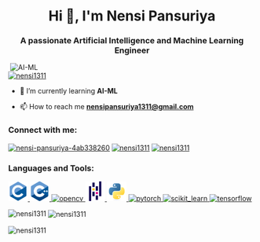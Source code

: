 <h1 align="center">Hi 👋, I'm Nensi Pansuriya</h1>
<h3 align="center">A passionate Artificial Intelligence and Machine Learning Engineer</h3>

<img align="right" alt="AI-ML" width="500" src="![image](https://github.com/user-attachments/assets/f3c44d4d-bd56-4a10-96b7-0028bf89d57f)">

<p align="left"> <a href="https://github.com/ryo-ma/github-profile-trophy"><img src="https://github-profile-trophy.vercel.app/?username=nensi1311" alt="nensi1311" /></a> </p>

- 🌱 I’m currently learning **AI-ML**

- 📫 How to reach me **nensipansuriya1311@gmail.com**

<h3 align="left">Connect with me:</h3>
<p align="left">
<a href="https://linkedin.com/in/nensi-pansuriya-4ab338260" target="blank"><img align="center" src="https://raw.githubusercontent.com/rahuldkjain/github-profile-readme-generator/master/src/images/icons/Social/linked-in-alt.svg" alt="nensi-pansuriya-4ab338260" height="30" width="40" /></a>
<a href="https://www.codechef.com/users/nensi1311" target="blank"><img align="center" src="https://cdn.jsdelivr.net/npm/simple-icons@3.1.0/icons/codechef.svg" alt="nensi1311" height="30" width="40" /></a>
<a href="https://www.leetcode.com/nensi1311" target="blank"><img align="center" src="https://raw.githubusercontent.com/rahuldkjain/github-profile-readme-generator/master/src/images/icons/Social/leet-code.svg" alt="nensi1311" height="30" width="40" /></a>
</p>

<h3 align="left">Languages and Tools:</h3>
<p align="left"> <a href="https://www.cprogramming.com/" target="_blank" rel="noreferrer"> <img src="https://raw.githubusercontent.com/devicons/devicon/master/icons/c/c-original.svg" alt="c" width="40" height="40"/> </a> <a href="https://www.w3schools.com/cpp/" target="_blank" rel="noreferrer"> <img src="https://raw.githubusercontent.com/devicons/devicon/master/icons/cplusplus/cplusplus-original.svg" alt="cplusplus" width="40" height="40"/> </a> <a href="https://opencv.org/" target="_blank" rel="noreferrer"> <img src="https://www.vectorlogo.zone/logos/opencv/opencv-icon.svg" alt="opencv" width="40" height="40"/> </a> <a href="https://pandas.pydata.org/" target="_blank" rel="noreferrer"> <img src="https://raw.githubusercontent.com/devicons/devicon/2ae2a900d2f041da66e950e4d48052658d850630/icons/pandas/pandas-original.svg" alt="pandas" width="40" height="40"/> </a> <a href="https://www.python.org" target="_blank" rel="noreferrer"> <img src="https://raw.githubusercontent.com/devicons/devicon/master/icons/python/python-original.svg" alt="python" width="40" height="40"/> </a> <a href="https://pytorch.org/" target="_blank" rel="noreferrer"> <img src="https://www.vectorlogo.zone/logos/pytorch/pytorch-icon.svg" alt="pytorch" width="40" height="40"/> </a> <a href="https://scikit-learn.org/" target="_blank" rel="noreferrer"> <img src="https://upload.wikimedia.org/wikipedia/commons/0/05/Scikit_learn_logo_small.svg" alt="scikit_learn" width="40" height="40"/> </a> <a href="https://www.tensorflow.org" target="_blank" rel="noreferrer"> <img src="https://www.vectorlogo.zone/logos/tensorflow/tensorflow-icon.svg" alt="tensorflow" width="40" height="40"/> </a> </p>

<p><img align="left" src="https://github-readme-stats.vercel.app/api/top-langs?username=nensi1311&show_icons=true&locale=en&layout=compact" alt="nensi1311" /></p>

<p>&nbsp;<img align="center" src="https://github-readme-stats.vercel.app/api?username=nensi1311&show_icons=true&locale=en" alt="nensi1311" /></p>

<p><img align="center" src="https://github-readme-streak-stats.herokuapp.com/?user=nensi1311&" alt="nensi1311" /></p>
